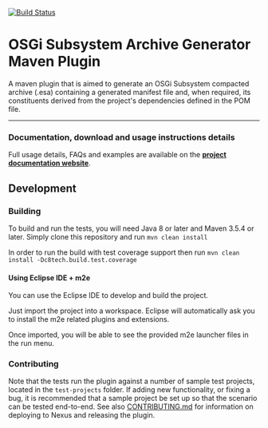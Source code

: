 [![Build Status](https://circleci.com/gh/cvgaviao/osgi-subsystem-maven-plugin.svg?style=svg)](https://circleci.com/gh/cvgaviao/osgi-subsystem-maven-plugin)


OSGi Subsystem Archive Generator Maven Plugin
================================

A maven plugin that is aimed to generate an OSGi Subsystem compacted archive (.esa) containing a generated manifest file and, when required, its constituents derived from the project's dependencies defined in the POM file.

------------
### Documentation, download and usage instructions details

Full usage details, FAQs and examples are available on the
**[project documentation website](http://cvgaviao.github.io/osgi-subsystem-maven-plugin/index.html)**.

## Development

### Building

To build and run the tests, you will need Java 8 or later and Maven 3.5.4 or later. 
Simply clone this repository and run `mvn clean install`

In order to run the build with test coverage support then run `mvn clean install -Dc8tech.build.test.coverage`

#### Using Eclipse IDE + m2e

You can use the Eclipse IDE to develop and build the project.

Just import the project into a workspace. Eclipse will automatically ask you to install the m2e related plugins and extensions.

Once imported, you will be able to see the provided m2e launcher files in the run menu.


### Contributing
Note that the tests run the plugin against a number of sample test projects, located in the `test-projects` folder.
If adding new functionality, or fixing a bug, it is recommended that a sample project be set up so that the scenario
can be tested end-to-end.
See also [CONTRIBUTING.md](CONTRIBUTING.md) for information on deploying to Nexus and releasing the plugin.

